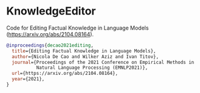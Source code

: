 # KnowledgeEditor

Code for Editing Factual Knowledge in Language Models (https://arxiv.org/abs/2104.08164).

```bibtex
@inproceedings{decao2021editing,
  title={Editing Factual Knowledge in Language Models}, 
  author={Nicola De Cao and Wilker Aziz and Ivan Titov},
  journal={Proceedings of the 2021 Conference on Empirical Methods in 
           Natural Language Processing (EMNLP2021)},
  url={https://arxiv.org/abs/2104.08164},
  year={2021},
}
```
